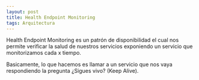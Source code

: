```yaml
---
layout: post
title: Health Endpoint Monitoring
tags: Arquitectura
---
```


Health Endpoint Monitoring es un patrón de disponibilidad el cual nos permite verificar la salud de nuestros servicios exponiendo un servicio que monitorizamos cada x tiempo.

Basicamente, lo que hacemos es llamar a un servicio que nos vaya respondiendo la pregunta ¿Sigues vivo? (Keep Alive).